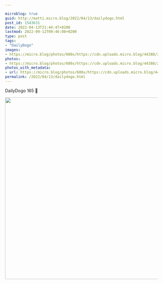 ```yaml
---

microblog: true
guid: http://matti.micro.blog/2022/04/13/dailydogo.html
post_id: 1543631
date: 2022-04-13T21:44:47+0200
lastmod: 2022-09-12T09:46:08+0200
type: post
tags:
- "DailyDogo"
images:
- https://micro.blog/photos/600x/https://cdn.uploads.micro.blog/44388/2022/240b5fed6d.jpg
photos:
- https://micro.blog/photos/600x/https://cdn.uploads.micro.blog/44388/2022/240b5fed6d.jpg
photos_with_metadata:
- url: https://micro.blog/photos/600x/https://cdn.uploads.micro.blog/44388/2022/240b5fed6d.jpg
permalink: /2022/04/13/dailydogo.html
---
```

DailyDogo 165 🐶

<img src="/media/uploads/2022/240b5fed6d.jpg" width="600" height="600" alt="" />
